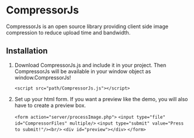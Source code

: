 # CompressorJs
CompressorJs is an open source library providing client side image compression to reduce upload time and bandwidth.

## Installation

1. Download CompressorJs.js and include it in your project. Then CompressorJs will be available in your window object as window.CompressorJs!

	`<script src="path/CompressorJs.js"></script>`

2. Set up your html form. If you want a preview like the demo, you will also have to create a preview box.

	`<form action="server/processImage.php">`
		`<input type="file" id="CompressorFiles" multiple/>`
		`<input type="submit" value="Press to submit!"/><br/>`
		`<div id="preview"></div>`
	`</form>`